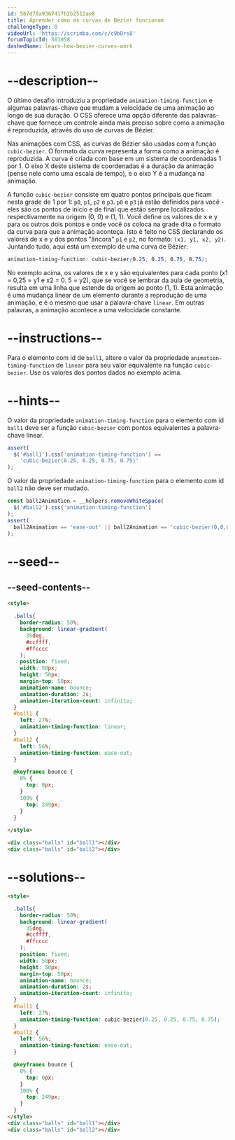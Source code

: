 ```yaml
---
id: 587d78a9367417b2b2512ae8
title: Aprender como as curvas de Bézier funcionam
challengeType: 0
videoUrl: 'https://scrimba.com/c/c9bDrs8'
forumTopicId: 301058
dashedName: learn-how-bezier-curves-work
---
```


# --description--

O último desafio introduziu a propriedade `animation-timing-function` e algumas palavras-chave que mudam a velocidade de uma animação ao longo de sua duração. O CSS oferece uma opção diferente das palavras-chave que fornece um controle ainda mais preciso sobre como a animação é reproduzida, através do uso de curvas de Bézier.

Nas animações com CSS, as curvas de Bézier são usadas com a função `cubic-bezier`. O formato da curva representa a forma como a animação é reproduzida. A curva é criada com base em um sistema de coordenadas 1 por 1. O eixo X deste sistema de coordenadas é a duração da animação (pense nele como uma escala de tempo), e o eixo Y é a mudança na animação.

A função `cubic-bezier` consiste em quatro pontos principais que ficam nesta grade de 1 por 1: `p0`, `p1`, `p2` e `p3`. `p0` e `p3` já estão definidos para você - eles são os pontos de início e de final que estão sempre localizados respectivamente na origem (0, 0) e (1, 1). Você define os valores de x e y para os outros dois pontos e onde você os coloca na grade dita o formato da curva para que a animação aconteça. Isto é feito no CSS declarando os valores de x e y dos pontos "âncora" `p1` e `p2`, no formato: `(x1, y1, x2, y2)`. Juntando tudo, aqui está um exemplo de uma curva de Bézier:

```css
animation-timing-function: cubic-bezier(0.25, 0.25, 0.75, 0.75);
```

No exemplo acima, os valores de x e y são equivalentes para cada ponto (x1 = 0,25 = y1 e x2 = 0. 5 = y2), que se você se lembrar da aula de geometria, resulta em uma linha que estende da origem ao ponto (1, 1). Esta animação é uma mudança linear de um elemento durante a reprodução de uma animação, e é o mesmo que usar a palavra-chave `linear`. Em outras palavras, a animação acontece a uma velocidade constante.

# --instructions--

Para o elemento com id de `ball1`, altere o valor da propriedade `animation-timing-function` de `linear` para seu valor equivalente na função `cubic-bezier`. Use os valores dos pontos dados no exemplo acima.

# --hints--

O valor da propriedade `animation-timing-function` para o elemento com id `ball1` deve ser a função `cubic-bezier` com pontos equivalentes a palavra-chave linear.

```js
assert(
  $('#ball1').css('animation-timing-function') ==
    'cubic-bezier(0.25, 0.25, 0.75, 0.75)'
);
```

O valor da propriedade `animation-timing-function` para o elemento com id `ball2` não deve ser mudado.

```js
const ball2Animation = __helpers.removeWhiteSpace(
  $('#ball2').css('animation-timing-function')
);
assert(
  ball2Animation == 'ease-out' || ball2Animation == 'cubic-bezier(0,0,0.58,1)'
);
```

# --seed--

## --seed-contents--

```html
<style>

  .balls{
    border-radius: 50%;
    background: linear-gradient(
      35deg,
      #ccffff,
      #ffcccc
    );
    position: fixed;
    width: 50px;
    height: 50px;
    margin-top: 50px;
    animation-name: bounce;
    animation-duration: 2s;
    animation-iteration-count: infinite;
  }
  #ball1 {
    left: 27%;
    animation-timing-function: linear;
  }
  #ball2 {
    left: 56%;
    animation-timing-function: ease-out;
  }

  @keyframes bounce {
    0% {
      top: 0px;
    }
    100% {
      top: 249px;
    }
  }

</style>

<div class="balls" id="ball1"></div>
<div class="balls" id="ball2"></div>
```

# --solutions--

```html
<style>

  .balls{
    border-radius: 50%;
    background: linear-gradient(
      35deg,
      #ccffff,
      #ffcccc
    );
    position: fixed;
    width: 50px;
    height: 50px;
    margin-top: 50px;
    animation-name: bounce;
    animation-duration: 2s;
    animation-iteration-count: infinite;
  }
  #ball1 {
    left: 27%;
    animation-timing-function: cubic-bezier(0.25, 0.25, 0.75, 0.75);
  }
  #ball2 {
    left: 56%;
    animation-timing-function: ease-out;
  }

  @keyframes bounce {
    0% {
      top: 0px;
    }
    100% {
      top: 249px;
    }
  }
</style>
<div class="balls" id="ball1"></div>
<div class="balls" id="ball2"></div>
```
